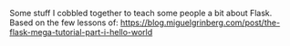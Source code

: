 Some stuff I cobbled together to teach some people a bit about Flask. Based on the few lessons of: https://blog.miguelgrinberg.com/post/the-flask-mega-tutorial-part-i-hello-world